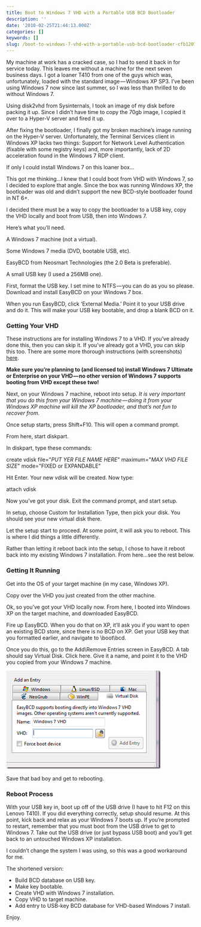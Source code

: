 ```yaml
---
title: Boot to Windows 7 VHD with a Portable USB BCD Bootloader
description: ''
date: '2010-02-25T21:44:13.000Z'
categories: []
keywords: []
slug: /boot-to-windows-7-vhd-with-a-portable-usb-bcd-bootloader-cfb120726ec6
---
```


My machine at work has a cracked case, so I had to send it back in for service today. This leaves me without a machine for the next seven business days. I got a loaner T410 from one of the guys which was, unfortunately, loaded with the standard image — Windows XP SP3. I’ve been using Windows 7 now since last summer, so I was less than thrilled to do without Windows 7.

Using disk2vhd from Sysinternals, I took an image of my disk before packing it up. Since I didn’t have time to copy the 70gb image, I copied it over to a Hyper-V server and fired it up.

After fixing the bootloader, I finally got my broken machine’s image running on the Hyper-V server. Unfortunately, the Terminal Services client in Windows XP lacks two things: Support for Network Level Authentication (fixable with some registry keys) and, more importantly, lack of 2D acceleration found in the Windows 7 RDP client.

If only I could install Windows 7 on this loaner box…

This got me thinking…I knew that I could boot from VHD with Windows 7, so I decided to explore that angle. Since the box was running Windows XP, the bootloader was old and didn’t support the new BCD-style bootloader found in NT 6+.

I decided there must be a way to copy the bootloader to a USB key, copy the VHD locally and boot from USB, then into Windows 7.

Here’s what you’ll need.

A Windows 7 machine (not a virtual).

Some Windows 7 media (DVD, bootable USB, etc).

EasyBCD from Neosmart Technologies (the 2.0 Beta is preferable).

A small USB key (I used a 256MB one).

First, format the USB key. I set mine to NTFS — you can do as you so please. Download and install EasyBCD on your Windows 7 box.

When you run EasyBCD, click ‘External Media.’ Point it to your USB drive and do it. This will make your USB key bootable, and drop a blank BCD on it.

### Getting Your VHD

These instructions are for installing Windows 7 to a VHD. If you’ve already done this, then you can skip it. If you’ve already got a VHD, you can skip this too. There are some more thorough instructions (with screenshots) [here](http://blogs.msdn.com/knom/archive/2009/04/07/windows-7-vhd-boot-setup-guideline.aspx).

**Make sure you’re planning to (and licensed to) install Windows 7 Ultimate or Enterprise on your VHD — no other version of Windows 7 supports booting from VHD except these two!**

Next, on your Windows 7 machine, reboot into setup. _It is very important that you do this from your Windows 7 machine — doing it from your Windows XP machine will kill the XP bootloader, and that’s not fun to recover from._

Once setup starts, press Shift+F10. This will open a command prompt.

From here, start diskpart.

In diskpart, type these commands:

create vdisk file="*PUT YER FILE NAME HERE*" maximum="*MAX VHD FILE SIZE*" mode="FIXED or EXPANDABLE"

Hit Enter. Your new vdisk will be created. Now type:

attach vdisk

Now you’ve got your disk. Exit the command prompt, and start setup.

In setup, choose Custom for Installation Type, then pick your disk. You should see your new virtual disk there.

Let the setup start to proceed. At some point, it will ask you to reboot. This is where I did things a little differently.

Rather than letting it reboot back into the setup, I chose to have it reboot back into my existing Windows 7 installation. From here…see the rest below.

### Getting It Running

Get into the OS of your target machine (in my case, Windows XP).

Copy over the VHD you just created from the other machine.

Ok, so you’ve got your VHD locally now. From here, I booted into Windows XP on the target machine, and downloaded EasyBCD.

Fire up EasyBCD. When you do that on XP, it’ll ask you if you want to open an existing BCD store, since there is no BCD on XP. Get your USB key that you formatted earlier, and navigate to \\boot\\bcd.

Once you do this, go to the Add\\Remove Entries screen in EasyBCD. A tab should say Virtual Disk. Click here. Give it a name, and point it to the VHD you copied from your Windows 7 machine.

![image](/img/0_HH8Vr1Q_Sblzpfnh.png)

Save that bad boy and get to rebooting.

### Reboot Process

With your USB key in, boot up off of the USB drive (I have to hit F12 on this Lenovo T410). If you did everything correctly, setup should resume. At this point, kick back and relax as your Windows 7 boots up. If you’re prompted to restart, remember that you must boot from the USB drive to get to Windows 7. Take out the USB drive (or just bypass USB boot) and you’ll get back to an untouched Windows XP installation.

I couldn’t change the system I was using, so this was a good workaround for me.

The shortened version:

* Build BCD database on USB key.
* Make key bootable.
* Create VHD with Windows 7 installation.
* Copy VHD to target machine.
* Add entry to USB-key BCD database for VHD-based Windows 7 install.

Enjoy.
